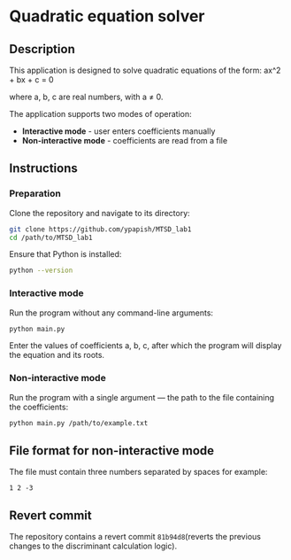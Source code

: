 # Quadratic equation solver

## Description

This application is designed to solve quadratic equations of the form: ax^2 + bx + c = 0

where a, b, c are real numbers, with a  ≠ 0.

The application supports two modes of operation:

- **Interactive mode** - user enters coefficients manually
- **Non-interactive mode** - coefficients are read from a file

## Instructions

### Preparation

Clone the repository and navigate to its directory:

```sh
git clone https://github.com/ypapish/MTSD_lab1
cd /path/to/MTSD_lab1
```

Ensure that Python is installed:

```sh
python --version
```
### Interactive mode

Run the program without any command-line arguments:

```sh
python main.py
```

Enter the values of coefficients a, b, c, after which the program will display the equation and its roots.

### Non-interactive mode

Run the program with a single argument — the path to the file containing the coefficients:

```sh
python main.py /path/to/example.txt
```

## File format for non-interactive mode

The file must contain three numbers separated by spaces for example:

```
1 2 -3
```

## Revert commit

The repository contains a revert commit ```81b94d8```(reverts the previous changes to the discriminant calculation logic).


